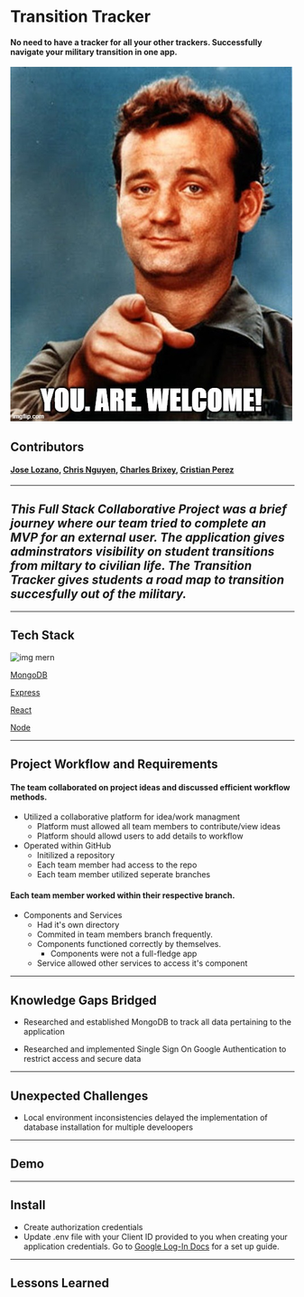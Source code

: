 # Transition Tracker
#### No need to have a tracker for all your other trackers. Successfully navigate your military transition in one app.

<img src='./billMurray.jpeg'>

## Contributors 
#### [Jose Lozano](https://github.com/jolozano), [Chris Nguyen](https://github.com/ComplexChris), [Charles Brixey](https://github.com/Brixsta), [Cristian Perez](https://github.com/Perezc1143)

---------------------------------------------------

## ***This Full Stack Collaborative Project was a brief journey where our team tried to complete an MVP for an external user. The application gives adminstrators visibility on student transitions from miltary to civilian life. The Transition Tracker gives students a road map to transition succesfully out of the military.***

---------------------------------------------------

## Tech Stack

![img mern](https://upload.wikimedia.org/wikipedia/commons/thumb/9/94/MERN-logo.png/320px-MERN-logo.png)

[MongoDB](https://github.com/mongodb/mongo)

[Express](https://github.com/expressjs/express)

[React](https://github.com/facebook/react)

[Node](https://github.com/nodejs/node)

---------------------------------------------------

## Project Workflow and Requirements

#### **The team collaborated on project ideas and discussed efficient workflow methods.**
  * Utilized a collaborative platform for idea/work managment
    * Platform must allowed all team members to contribute/view ideas
    * Platform should allowd users to add details to workflow
  * Operated within GitHub
    * Initilized a repository
    * Each team member had access to the repo
    * Each team member utilized seperate branches

#### **Each team member worked within their respective branch.**
  * Components and Services
    * Had it's own directory
    * Commited in team members branch frequently.
    * Components functioned correctly by themselves.
      * Components were not a full-fledge app
    * Service allowed other services to access it's component

---------------------------------------------------

## Knowledge Gaps Bridged

  * Researched and established MongoDB to track all data pertaining to the application

  * Researched and implemented Single Sign On Google Authentication to restrict access and secure data


---------------------------------------------------

## Unexpected Challenges

  * Local environment inconsistencies delayed the implementation of database installation for multiple develoopers

---------------------------------------------------

## Demo

---------------------------------------------------

## Install

  * Create authorization credentials
  * Update .env file with your Client ID provided to you when creating your application credentials. Go to [Google Log-In Docs](https://developers.google.com/identity/sign-in/web/sign-in) for a set up guide.

---------------------------------------------------

## Lessons Learned